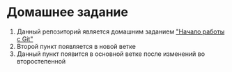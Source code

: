 # Домашнее задание

1) Данный репозиторий является домашним заданием ["Начало работы с Git"](https://bki.forlabs.ru/app/learning/187/studies/10237/tasks/783)
2) Второй пункт появляется в новой ветке
3) Данный пункт появится в основной ветке после изменений во второстепенной
